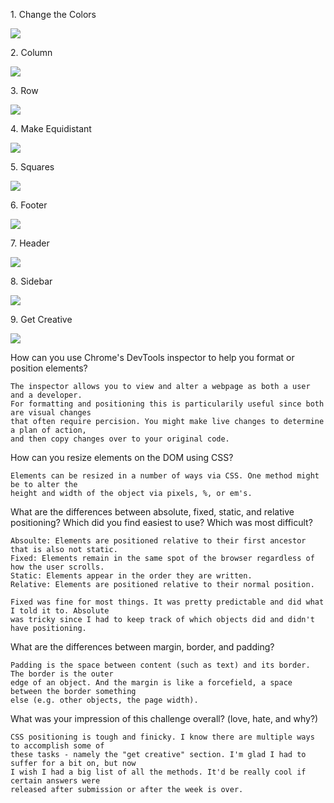 <p>1. Change the Colors</p>

<img src="/imgs/1-Change-the-Colors.PNG">

<p>2. Column</p>

<img src="chrome-devtools/imgs/2-Column.PNG">

<p>3. Row</p>

<img src="/chrome-devtools/imgs/3-Row.PNG">

<p>4. Make Equidistant</p>

<img src="/4-Make-Equidistant.PNG">

<p>5. Squares</p>

<img src="/5-Squares.PNG">

<p>6. Footer</p>

<img src="/6-Footer.PNG">

<p>7. Header</p>

<img src="../imgs/7-Header.PNG">

<p>8. Sidebar</p>

<img src="/8-Sidebar.PNG">

<p>9. Get Creative</p>

<img src="/9-Get-Creative.PNG">

How can you use Chrome's DevTools inspector to help you format or position elements?
	
	The inspector allows you to view and alter a webpage as both a user and a developer.
	For formatting and positioning this is particularily useful since both are visual changes
	that often require percision. You might make live changes to determine a plan of action,
	and then copy changes over to your original code.

How can you resize elements on the DOM using CSS?
	
	Elements can be resized in a number of ways via CSS. One method might be to alter the
	height and width of the object via pixels, %, or em's.

What are the differences between absolute, fixed, static, and relative positioning?
Which did you find easiest to use? Which was most difficult?

	Absoulte: Elements are positioned relative to their first ancestor that is also not static.
	Fixed: Elements remain in the same spot of the browser regardless of how the user scrolls.
	Static: Elements appear in the order they are written.
	Relative: Elements are positioned relative to their normal position.

	Fixed was fine for most things. It was pretty predictable and did what I told it to. Absolute
	was tricky since I had to keep track of which objects did and didn't have positioning.

What are the differences between margin, border, and padding?
	
	Padding is the space between content (such as text) and its border. The border is the outer
	edge of an object. And the margin is like a forcefield, a space between the border something
	else (e.g. other objects, the page width).

What was your impression of this challenge overall? (love, hate, and why?)
	
	CSS positioning is tough and finicky. I know there are multiple ways to accomplish some of
	these tasks - namely the "get creative" section. I'm glad I had to suffer for a bit on, but now
	I wish I had a big list of all the methods. It'd be really cool if certain answers were
	released after submission or after the week is over.